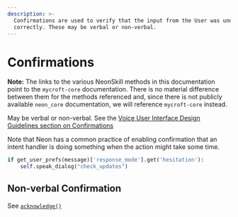 ```yaml
---
description: >-
  Confirmations are used to verify that the input from the User was understood
  correctly. These may be verbal or non-verbal.
---
```


# Confirmations

**Note:** The links to the various NeonSkill methods in this documentation point to the `mycroft-core` documentation. There is no material difference between them for the methods referenced and, since there is not publicly available `neon_core` documentation, we will reference `mycroft-core` instead.

May be verbal or non-verbal. See the [Voice User Interface Design Guidelines section on Confirmations](../voice-user-interface-design-guidelines/interactions-and-guidelines/confirmations)

Note that Neon has a common practice of enabling confirmation that an intent handler is doing something when the action might take some time.

```python
if get_user_prefs(message)['response_mode'].get('hesitation'):
    self.speak_dialog("check_updates")
```

## Non-verbal Confirmation

See [`acknowledge()`](https://mycroft-core.readthedocs.io/en/latest/source/mycroft.html#mycroft.MycroftSkill.acknowledge)
